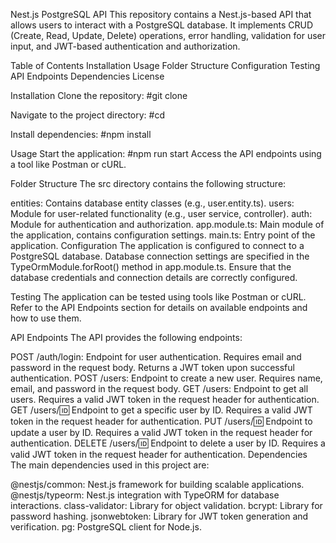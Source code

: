 Nest.js PostgreSQL API
This repository contains a Nest.js-based API that allows users to interact with a PostgreSQL database. It implements CRUD (Create, Read, Update, Delete) operations, error handling, validation for user input, and JWT-based authentication and authorization.

Table of Contents
Installation
Usage
Folder Structure
Configuration
Testing
API Endpoints
Dependencies
License


Installation
Clone the repository:
#git clone <repository-url>

Navigate to the project directory:
#cd <project-directory>

Install dependencies:
#npm install

Usage
Start the application:
#npm run start
Access the API endpoints using a tool like Postman or cURL.


Folder Structure
The src directory contains the following structure:

entities: Contains database entity classes (e.g., user.entity.ts).
users: Module for user-related functionality (e.g., user service, controller).
auth: Module for authentication and authorization.
app.module.ts: Main module of the application, contains configuration settings.
main.ts: Entry point of the application.
Configuration
The application is configured to connect to a PostgreSQL database. Database connection settings are specified in the TypeOrmModule.forRoot() method in app.module.ts. Ensure that the database credentials and connection details are correctly configured.

Testing
The application can be tested using tools like Postman or cURL. Refer to the API Endpoints section for details on available endpoints and how to use them.

API Endpoints
The API provides the following endpoints:

POST /auth/login: Endpoint for user authentication. Requires email and password in the request body. Returns a JWT token upon successful authentication.
POST /users: Endpoint to create a new user. Requires name, email, and password in the request body.
GET /users: Endpoint to get all users. Requires a valid JWT token in the request header for authentication.
GET /users/:id: Endpoint to get a specific user by ID. Requires a valid JWT token in the request header for authentication.
PUT /users/:id: Endpoint to update a user by ID. Requires a valid JWT token in the request header for authentication.
DELETE /users/:id: Endpoint to delete a user by ID. Requires a valid JWT token in the request header for authentication.
Dependencies
The main dependencies used in this project are:

@nestjs/common: Nest.js framework for building scalable applications.
@nestjs/typeorm: Nest.js integration with TypeORM for database interactions.
class-validator: Library for object validation.
bcrypt: Library for password hashing.
jsonwebtoken: Library for JWT token generation and verification.
pg: PostgreSQL client for Node.js.

